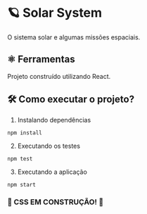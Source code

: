 # 🪐 Solar System

O sistema solar e algumas missões espaciais.

## ⚛️ Ferramentas

Projeto construído utilizando React.

## 🛠️ Como executar o projeto?

1. Instalando dependências

`npm install`

2. Executando os testes

`npm test`

3. Executando a aplicação

`npm start`


### :construction: CSS EM CONSTRUÇÃO! :construction:
